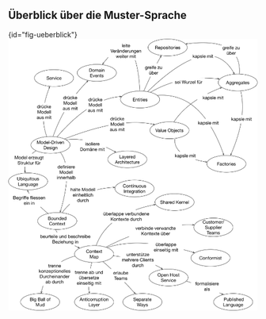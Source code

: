 ## Überblick über die Muster-Sprache

{id="fig-ueberblick"}
![Überblick über die Muster-Sprache](images/ddd-referenz-ueberblick.png)
